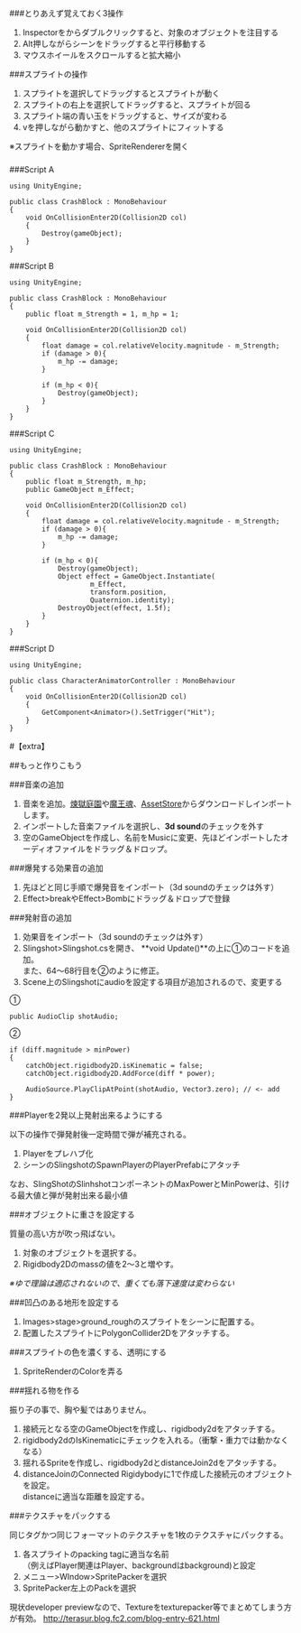 ###とりあえず覚えておく3操作

1.  Inspectorをからダブルクリックすると、対象のオブジェクトを注目する
2.  Alt押しながらシーンをドラッグすると平行移動する
3.  マウスホイールをスクロールすると拡大縮小

###スプライトの操作

1.  スプライトを選択してドラッグするとスプライトが動く
2.  スプライトの右上を選択してドラッグすると、スプライトが回る
3.  スプライト端の青い玉をドラッグすると、サイズが変わる
4.  vを押しながら動かすと、他のスプライトにフィットする

※スプライトを動かす場合、SpriteRendererを開く

###

###Script A

```
using UnityEngine;

public class CrashBlock : MonoBehaviour
{
	void OnCollisionEnter2D(Collision2D col)
	{
		Destroy(gameObject);
	}
} 
```

###Script B

```
using UnityEngine;

public class CrashBlock : MonoBehaviour
{
	public float m_Strength = 1, m_hp = 1;

	void OnCollisionEnter2D(Collision2D col)
	{
		float damage = col.relativeVelocity.magnitude - m_Strength;
		if (damage > 0){
			m_hp -= damage;
		}

		if (m_hp < 0){
			Destroy(gameObject);
		}
	}
}
```

###Script C

```
using UnityEngine;

public class CrashBlock : MonoBehaviour
{
	public float m_Strength, m_hp;
	public GameObject m_Effect;

	void OnCollisionEnter2D(Collision2D col)
	{
		float damage = col.relativeVelocity.magnitude - m_Strength;
		if (damage > 0){
			m_hp -= damage;
		}

		if (m_hp < 0){
			Destroy(gameObject);
			Object effect = GameObject.Instantiate(
					m_Effect, 
					transform.position, 
					Quaternion.identity);
			DestroyObject(effect, 1.5f);
		}
	}
}
```

###Script D

```
using UnityEngine;

public class CharacterAnimatorController : MonoBehaviour
{
    void OnCollisionEnter2D(Collision2D col)
    {
        GetComponent<Animator>().SetTrigger("Hit");
    }
}
```

#【extra】

##もっと作りこもう

###音楽の追加
1.  音楽を追加。[煉獄庭園](http://www.rengoku-teien.com/)や[魔王魂](http://maoudamashii.jokersounds.com/)、[AssetStore](https://www.assetstore.unity3d.com/#/category/78)からダウンロードしインポートします。
2.   インポートした音楽ファイルを選択し、**3d sound**のチェックを外す
3.  空のGameObjectを作成し、名前をMusicに変更、先ほどインポートしたオーディオファイルをドラッグ＆ドロップ。

###爆発する効果音の追加

1.  先ほどと同じ手順で爆発音をインポート（3d soundのチェックは外す）
2.  Effect>breakやEffect>Bombにドラッグ＆ドロップで登録

###発射音の追加

1.   効果音をインポート（3d soundのチェックは外す）
2.   Slingshot>Slingshot.csを開き、 **void Update()**の上に①のコードを追加。  
  また、64〜68行目を②のように修正。
3.  Scene上のSlingshotにaudioを設定する項目が追加されるので、変更する

①

```
public AudioClip shotAudio;
``` 

②

```
if (diff.magnitude > minPower)
{
	catchObject.rigidbody2D.isKinematic = false;
	catchObject.rigidbody2D.AddForce(diff * power);
	
	AudioSource.PlayClipAtPoint(shotAudio, Vector3.zero); // <- add
}
```

###Playerを2発以上発射出来るようにする

以下の操作で弾発射後一定時間で弾が補充される。

1.  Playerをプレハブ化
2.   シーンのSlingshotのSpawnPlayerのPlayerPrefabにアタッチ

なお、SlingShotのSlinhshotコンポーネントのMaxPowerとMinPowerは、引ける最大値と弾が発射出来る最小値

###オブジェクトに重さを設定する

質量の高い方が吹っ飛ばない。

1.  対象のオブジェクトを選択する。
2.  Rigidbody2Dのmassの値を2〜3と増やす。

*※ゆで理論は適応されないので、重くても落下速度は変わらない*

###凹凸のある地形を設定する

1.  Images>stage>ground_roughのスプライトをシーンに配置する。
2.  配置したスプライトにPolygonCollider2Dをアタッチする。

###スプライトの色を濃くする、透明にする

1.  SpriteRenderのColorを弄る

###揺れる物を作る

振り子の事で、胸や髪ではありません。

1.  接続元となる空のGameObjectを作成し、rigidbody2dをアタッチする。
2.  rigidbody2dのIsKinematicにチェックを入れる。（衝撃・重力では動かなくなる）
3.  揺れるSpriteを作成し、rigidbody2dとdistanceJoin2dをアタッチする。
4.  distanceJoinのConnected Rigidybodyに1で作成した接続元のオブジェクトを設定。  
distanceに適当な距離を設定する。

###テクスチャをパックする

同じタグかつ同じフォーマットのテクスチャを1枚のテクスチャにパックする。

1.  各スプライトのpacking tagに適当な名前  
（例えばPlayer関連はPlayer、backgroundはbackground)と設定
2.  メニュー>WIndow>SpritePackerを選択
3.    SpritePacker左上のPackを選択

現状developer previewなので、Textureをtexturepacker等でまとめてしまう方が有効。
http://terasur.blog.fc2.com/blog-entry-621.html